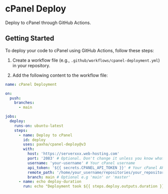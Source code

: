 # cPanel Deploy

Deploy to cPanel through GitHub Actions.

## Getting Started

To deploy your code to cPanel using GitHub Actions, follow these steps:

1. Create a workflow file (e.g., `.github/workflows/cpanel-deployment.yml`) in your repository.

2. Add the following content to the workflow file:

```yml
name: cPanel Deployment

on:
  push:
    branches:
      - main

jobs:
  deploy:
    runs-on: ubuntu-latest
    steps:
      - name: Deploy to cPanel
        id: deploy
        uses: paxha/cpanel-deploy@v3
        with:
          host: 'https://serverxxx.web-hosting.com'
          port: '2083' # Optional. Don't change it unless you know what you're doing
          username: 'your-username' # Your cPanel username
          api_token: '${{ secrets.CPANEL_API_TOKEN }}' # Your cPanel API Token generated by above user.
          remote_path: '/home/your_username/repositories/your_repository'
          branch: main # Optional e.g 'main' or 'master'
      - name: echo deploy-duration
        run: echo "Deployment took ${{ steps.deploy.outputs.duration }} milliseconds"
```
